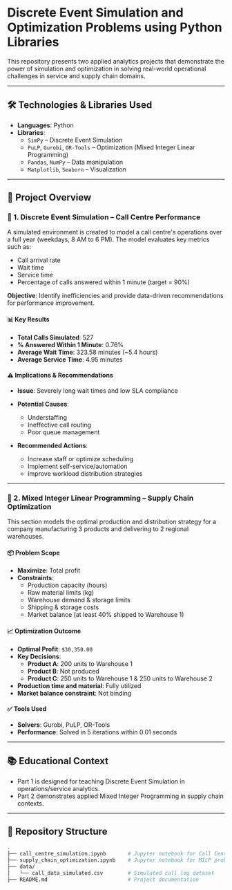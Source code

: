 # Discrete Event Simulation and Optimization Problems using Python Libraries

This repository presents two applied analytics projects that demonstrate the power of simulation and optimization in solving real-world operational challenges in service and supply chain domains.

---

## 🛠 Technologies & Libraries Used

- **Languages**: Python  
- **Libraries**:  
  - `SimPy` – Discrete Event Simulation  
  - `PuLP`, `Gurobi`, `OR-Tools` – Optimization (Mixed Integer Linear Programming)  
  - `Pandas`, `NumPy` – Data manipulation  
  - `Matplotlib`, `Seaborn` – Visualization  

---

## 📌 Project Overview

### 🔹 1. Discrete Event Simulation – Call Centre Performance

A simulated environment is created to model a call centre's operations over a full year (weekdays, 8 AM to 6 PM). The model evaluates key metrics such as:

- Call arrival rate
- Wait time
- Service time
- Percentage of calls answered within 1 minute (target = 90%)

**Objective**: Identify inefficiencies and provide data-driven recommendations for performance improvement.

#### 📊 Key Results

- **Total Calls Simulated**: 527  
- **% Answered Within 1 Minute**: 0.76%  
- **Average Wait Time**: 323.58 minutes (~5.4 hours)  
- **Average Service Time**: 4.95 minutes  

#### ⚠️ Implications & Recommendations

- **Issue**: Severely long wait times and low SLA compliance
- **Potential Causes**:
  - Understaffing
  - Ineffective call routing
  - Poor queue management

- **Recommended Actions**:
  - Increase staff or optimize scheduling
  - Implement self-service/automation
  - Improve workload distribution strategies

---

### 🔹 2. Mixed Integer Linear Programming – Supply Chain Optimization

This section models the optimal production and distribution strategy for a company manufacturing 3 products and delivering to 2 regional warehouses.

#### 📦 Problem Scope

- **Maximize**: Total profit  
- **Constraints**:
  - Production capacity (hours)
  - Raw material limits (kg)
  - Warehouse demand & storage limits
  - Shipping & storage costs
  - Market balance (at least 40% shipped to Warehouse 1)

#### 📈 Optimization Outcome

- **Optimal Profit**: `$30,350.00`
- **Key Decisions**:
  - **Product A**: 200 units to Warehouse 1
  - **Product B**: Not produced
  - **Product C**: 250 units to Warehouse 1 & 250 units to Warehouse 2
- **Production time and material**: Fully utilized  
- **Market balance constraint**: Not binding

#### ✅ Tools Used

- **Solvers**: Gurobi, PuLP, OR-Tools  
- **Performance**: Solved in 5 iterations within 0.01 seconds  

---

## 📚 Educational Context

- Part 1 is designed for teaching Discrete Event Simulation in operations/service analytics.
- Part 2 demonstrates applied Mixed Integer Programming in supply chain contexts.

---

## 📁 Repository Structure

```bash
.
├── call_centre_simulation.ipynb       # Jupyter notebook for Call Centre Simulation
├── supply_chain_optimization.ipynb    # Jupyter notebook for MILP problem
├── data/
│   └── call_data_simulated.csv        # Simulated call log dataset
├── README.md                          # Project documentation

